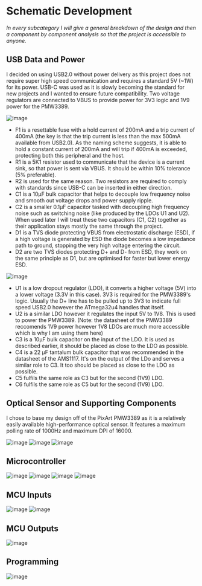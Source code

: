 # Schematic Development
*In every subcategory I will give a general breakdown of the design and then a component by component analysis so that the project is accessible to anyone.*
## USB Data and Power
I decided on using USB2.0 without power delivery as this project does not require super high speed communication and requires a standard 5V (~1W) for its power. USB-C was used as it is slowly becoming the standard for new projects and I wanted to ensure future compatibility. Two voltage regulators are connected to VBUS to provide power for 3V3 logic and 1V9 power for the PMW3389.

![image](https://github.com/user-attachments/assets/c8a2ed55-8132-4a37-a7bf-a37e558c767d)

* F1 is a resettable fuse with a hold current of 200mA and a trip current of 400mA (the key is that the trip current is less than the max 500mA available from USB2.0). As the naming scheme suggests, it is able to hold a constant current of 200mA and will trip if 400mA is exceeded, protecting both this peripheral and the host.
* R1 is a 5K1 resistor used to communicate that the device is a current sink, so that power is sent via VBUS. It should be within 10% tolerance (5% preferable).
* R2 is used for the same reason. Two resistors are required to comply with standards since USB-C can be inserted in either direction.
* C1 is a 10µF bulk capacitor that helps to decouple low frequency noise and smooth out voltage drops and power supply ripple.
* C2 is a smaller 0.1µF capacitor tasked with decoupling high frequency noise such as switching noise (like produced by the LDOs U1 and U2). When used later I will treat these two capacitors (C1, C2) together as their application stays mostly the same through the project.
* D1 is a TVS diode protecting VBUS from electrostatic discharge (ESD), if a high voltage is generated by ESD the diode becomes a low impedance path to ground, stopping the very high voltage entering the circuit.
* D2 are two TVS diodes protecting D+ and D- from ESD, they work on the same principle as D1, but are optimised for faster but lower energy ESD.

![image](https://github.com/user-attachments/assets/4f9106b1-09fa-45f4-83e3-14e9df3505ca)

* U1 is a low dropout regulator (LDO), it converts a higher voltage (5V) into a lower voltage (3.3V in this case). 3V3 is required for the PMW3389's logic. Usually the D+ line has to be pulled up to 3V3 to indicate full speed USB2.0 however the ATmega32u4 handles that itself.
* U2 is a similar LDO however it regulates the input 5V to 1V8. This is used to power the PMW3389. (Note: the datasheet of the PMW3389 reccomends 1V9 power however 1V8 LDOs are much more accessible which is why I am using them here)
* C3 is a 10µF bulk capacitor on the input of the LDO. It is used as described earlier, it should be placed as close to the LDO as possible.
* C4 is a 22 µF tantalum bulk capacitor that was recommended in the datasheet of the AMS1117. It's on the output of the LDo and serves a similar role to C3. It too should be placed as close to the LDO as possible.
* C5 fulfils the same role as C3 but for the second (1V9) LDO.
* C6 fulfils the same role as C5 but for the second (1V9) LDO.

## Optical Sensor and Supporting Components
I chose to base my design off of the PixArt PMW3389 as it is a relatively easily available high-performance optical sensor. It features a maximum polling rate of 1000Hz and maximum DPI of 16000.

![image](https://github.com/user-attachments/assets/ff7e762d-0594-49d1-8486-047991c55f5e)
![image](https://github.com/user-attachments/assets/f8acebdc-9af3-417c-b4de-8aa1bf388fd6)
![image](https://github.com/user-attachments/assets/b56c0888-a83f-4e94-8eb7-2d3fd21a4166)
## Microcontroller
![image](https://github.com/user-attachments/assets/1b3460f8-fcde-478e-a962-c09b69ebf93a)
![image](https://github.com/user-attachments/assets/c56c3b93-27c7-4209-bea0-471ebc21bee3)
![image](https://github.com/user-attachments/assets/d6531299-da45-445d-bb5d-a175cb22d1b8)
![image](https://github.com/user-attachments/assets/9a8cd165-6d67-4e35-a7c5-05b3aaef3601)
## MCU Inputs
![image](https://github.com/user-attachments/assets/48280276-853a-4410-a3f8-4ef5a7ac42a1)
![image](https://github.com/user-attachments/assets/a46cbc16-b0b8-4f13-bf23-9e5f5d7a764c)
## MCU Outputs
![image](https://github.com/user-attachments/assets/0d27df5c-b268-4ca9-88fe-d7c1f34a83b1)
## Programming
![image](https://github.com/user-attachments/assets/2ccc345d-aaaa-4010-8cb8-9fd28f34db43)




